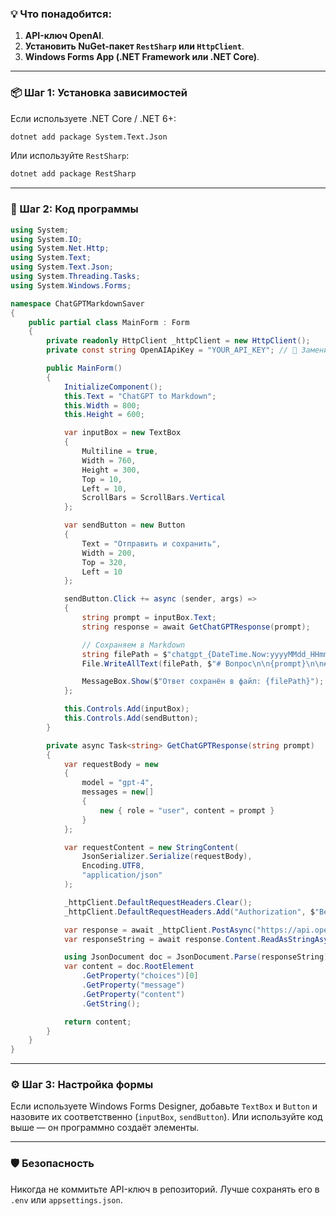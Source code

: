 ### 💡 Что понадобится:

1. **API-ключ OpenAI**.
2. **Установить NuGet-пакет `RestSharp` или `HttpClient`**.
3. **Windows Forms App (.NET Framework или .NET Core)**.

---

### 📦 Шаг 1: Установка зависимостей

Если используете .NET Core / .NET 6+:

```bash
dotnet add package System.Text.Json
```

Или используйте `RestSharp`:

```bash
dotnet add package RestSharp
```

---

### 📝 Шаг 2: Код программы

```csharp
using System;
using System.IO;
using System.Net.Http;
using System.Text;
using System.Text.Json;
using System.Threading.Tasks;
using System.Windows.Forms;

namespace ChatGPTMarkdownSaver
{
    public partial class MainForm : Form
    {
        private readonly HttpClient _httpClient = new HttpClient();
        private const string OpenAIApiKey = "YOUR_API_KEY"; // 🔐 Замените на ваш API ключ

        public MainForm()
        {
            InitializeComponent();
            this.Text = "ChatGPT to Markdown";
            this.Width = 800;
            this.Height = 600;

            var inputBox = new TextBox
            {
                Multiline = true,
                Width = 760,
                Height = 300,
                Top = 10,
                Left = 10,
                ScrollBars = ScrollBars.Vertical
            };

            var sendButton = new Button
            {
                Text = "Отправить и сохранить",
                Width = 200,
                Top = 320,
                Left = 10
            };

            sendButton.Click += async (sender, args) =>
            {
                string prompt = inputBox.Text;
                string response = await GetChatGPTResponse(prompt);

                // Сохраняем в Markdown
                string filePath = $"chatgpt_{DateTime.Now:yyyyMMdd_HHmmss}.md";
                File.WriteAllText(filePath, $"# Вопрос\n\n{prompt}\n\n# Ответ\n\n{response}");

                MessageBox.Show($"Ответ сохранён в файл: {filePath}");
            };

            this.Controls.Add(inputBox);
            this.Controls.Add(sendButton);
        }

        private async Task<string> GetChatGPTResponse(string prompt)
        {
            var requestBody = new
            {
                model = "gpt-4",
                messages = new[]
                {
                    new { role = "user", content = prompt }
                }
            };

            var requestContent = new StringContent(
                JsonSerializer.Serialize(requestBody),
                Encoding.UTF8,
                "application/json"
            );

            _httpClient.DefaultRequestHeaders.Clear();
            _httpClient.DefaultRequestHeaders.Add("Authorization", $"Bearer {OpenAIApiKey}");

            var response = await _httpClient.PostAsync("https://api.openai.com/v1/chat/completions", requestContent);
            var responseString = await response.Content.ReadAsStringAsync();

            using JsonDocument doc = JsonDocument.Parse(responseString);
            var content = doc.RootElement
                .GetProperty("choices")[0]
                .GetProperty("message")
                .GetProperty("content")
                .GetString();

            return content;
        }
    }
}
```

---

### ⚙️ Шаг 3: Настройка формы

Если используете Windows Forms Designer, добавьте `TextBox` и `Button` и назовите их соответственно (`inputBox`, `sendButton`). Или используйте код выше — он программно создаёт элементы.

---

### 🛡 Безопасность

Никогда не коммитьте API-ключ в репозиторий. Лучше сохранять его в `.env` или `appsettings.json`.

